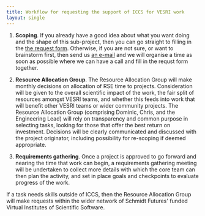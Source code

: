 ```yaml
---
title: Workflow for requesting the support of ICCS for VESRI work
layout: single
---
```


1. __Scoping__. If you already have a good idea about what you want doing and the shape
of this sub-project, then you can go straight to filling in the [the request form](https://docs.google.com/forms/d/e/1FAIpQLSdEZqvd9rLbLPTkDW5vNbGO53c2m4cst-nQ3HDkQ6Nmo1vB7A/viewform?usp=sf_link).
Otherwise, if you are not sure, or want to brainstorm first, then send us [an e-mail](mailto:request@iccs.cam.ac.uk) and we will organise a time
  as soon as possible where we can have a call and fill in the requst form together.

2. __Resource Allocation Group__. The Resource Allocation Group will make monthly decisions on allocation of RSE time to projects.
Consideration will be given to the overall scientific impact of the work, the fair split of resources amongst VESRI teams,
and whether this feeds into work that will benefit other VESRI teams or wider community projects.
The Resource Allocation Group (comprising Dominic, Chris, and the Engineering Lead) will rely on transparency and common purpose in selecting tasks, 
looking for those that offer the best return on investment. Decisions will be clearly communicated and discussed with the project originator, including possibility for re-scoping if deemed appropriate.

3. __Requirements gathering__. Once a project is approved to go forward and nearing the time that work can begin, a requirements gathering meeting will be undertaken to collect more details with which the core team can then plan the activity, and set in place goals and checkpoints to evaluate progress of the work.


If a task needs skills outside of ICCS, then the Resource Allocation Group will make requests within the wider network of Schmidt Futures' funded Virtual Institutes of Scientific Software. 
